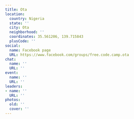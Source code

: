 ```yaml
---
title: Ota
location:
  country: Nigeria
  state: ''
  city: Ota
  neighborhood: ''
  coordinates: 35.561206, 139.715843
  plusCode: ''
social:
  name: Facebook page
  URL: https://www.facebook.com/groups/free.code.camp.ota
chat:
  name: ''
  URL: ''
event:
  name: ''
  URL: ''
leaders:
- name: ''
  URL: ''
photos:
  old: ''
  cover: ''
---
```

